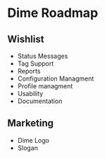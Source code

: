 # Dime Roadmap

## Wishlist

* Status Messages
* Tag Support
* Reports
* Configuration Managment
* Profile managment
* Usability
* Documentation

## Marketing

* Dime Logo
* Slogan
